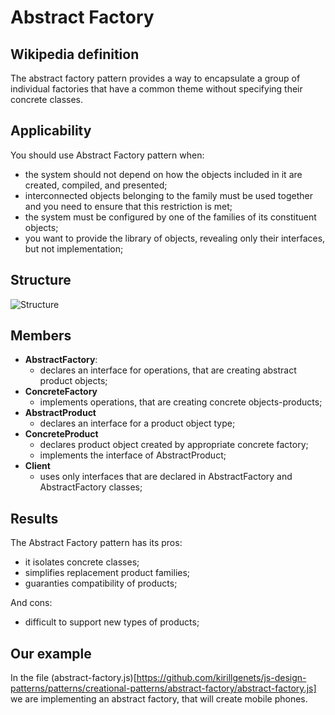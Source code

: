 # Abstract Factory

## Wikipedia definition

The abstract factory pattern provides a way to encapsulate a group of individual factories that have a common theme without specifying their concrete classes.

## Applicability

You should use Abstract Factory pattern when:

- the system should not depend on how the objects included in it are created, compiled, and presented;
- interconnected objects belonging to the family must be used together and you need to ensure that this restriction is met;
- the system must be configured by one of the families of its constituent objects;
- you want to provide the library of objects, revealing only their interfaces, but not implementation;

## Structure

![Structure](https://web.tecnico.ulisboa.pt/~david.matos/w/pt/images/thumb/a/a6/Abstract-factory-dpcd.png/1050px-Abstract-factory-dpcd.png)

## Members

- **AbstractFactory**:
  - declares an interface for operations, that are creating abstract product objects;
- **ConcreteFactory**
  - implements operations, that are creating concrete objects-products;
- **AbstractProduct**
  - declares an interface for a product object type;
- **ConcreteProduct**
  - declares product object created by appropriate concrete factory;
  - implements the interface of AbstractProduct;
- **Client**
  - uses only interfaces that are declared in AbstractFactory and AbstractFactory classes;

## Results

The Abstract Factory pattern has its pros:

- it isolates concrete classes;
- simplifies replacement product families;
- guaranties compatibility of products;

And cons:

- difficult to support new types of products;

## Our example

In the file (abstract-factory.js)[https://github.com/kirillgenets/js-design-patterns/patterns/creational-patterns/abstract-factory/abstract-factory.js] we are implementing an abstract factory, that will create mobile phones.
